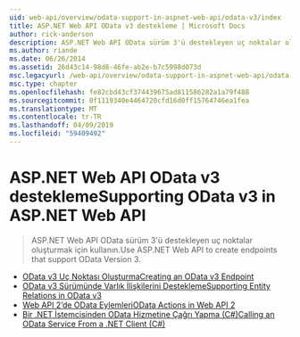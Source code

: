 ```yaml
---
uid: web-api/overview/odata-support-in-aspnet-web-api/odata-v3/index
title: ASP.NET Web API OData v3 destekleme | Microsoft Docs
author: rick-anderson
description: ASP.NET Web API OData sürüm 3'ü destekleyen uç noktalar oluşturmak için kullanın.
ms.author: riande
ms.date: 06/26/2014
ms.assetid: 26d43c14-98d8-46fe-ab2e-b7c5998d073d
msc.legacyurl: /web-api/overview/odata-support-in-aspnet-web-api/odata-v3
msc.type: chapter
ms.openlocfilehash: fe82cbd43cf374439675ad811586282a1a79f488
ms.sourcegitcommit: 0f1119340e4464720cfd16d0ff15764746ea1fea
ms.translationtype: MT
ms.contentlocale: tr-TR
ms.lasthandoff: 04/09/2019
ms.locfileid: "59409492"
---
```

# <a name="supporting-odata-v3-in-aspnet-web-api"></a><span data-ttu-id="f2a9a-103">ASP.NET Web API OData v3 destekleme</span><span class="sxs-lookup"><span data-stu-id="f2a9a-103">Supporting OData v3 in ASP.NET Web API</span></span>

> <span data-ttu-id="f2a9a-104">ASP.NET Web API OData sürüm 3'ü destekleyen uç noktalar oluşturmak için kullanın.</span><span class="sxs-lookup"><span data-stu-id="f2a9a-104">Use ASP.NET Web API to create endpoints that support OData Version 3.</span></span>


- [<span data-ttu-id="f2a9a-105">OData v3 Uç Noktası Oluşturma</span><span class="sxs-lookup"><span data-stu-id="f2a9a-105">Creating an OData v3 Endpoint</span></span>](creating-an-odata-endpoint.md)
- [<span data-ttu-id="f2a9a-106">OData v3 Sürümünde Varlık İlişkilerini Destekleme</span><span class="sxs-lookup"><span data-stu-id="f2a9a-106">Supporting Entity Relations in OData v3</span></span>](working-with-entity-relations.md)
- [<span data-ttu-id="f2a9a-107">Web API 2’de OData Eylemleri</span><span class="sxs-lookup"><span data-stu-id="f2a9a-107">OData Actions in Web API 2</span></span>](odata-actions.md)
- [<span data-ttu-id="f2a9a-108">Bir .NET İstemcisinden OData Hizmetine Çağrı Yapma (C#)</span><span class="sxs-lookup"><span data-stu-id="f2a9a-108">Calling an OData Service From a .NET Client (C#)</span></span>](calling-an-odata-service-from-a-net-client.md)

